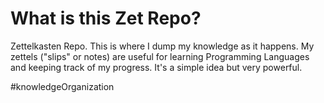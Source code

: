 # What is this Zet Repo?

Zettelkasten Repo. This is where I dump my knowledge as it happens. 
My zettels ("slips" or notes) are useful for learning Programming Languages and keeping track of my progress.
It's a simple idea but very powerful.

#knowledgeOrganization
